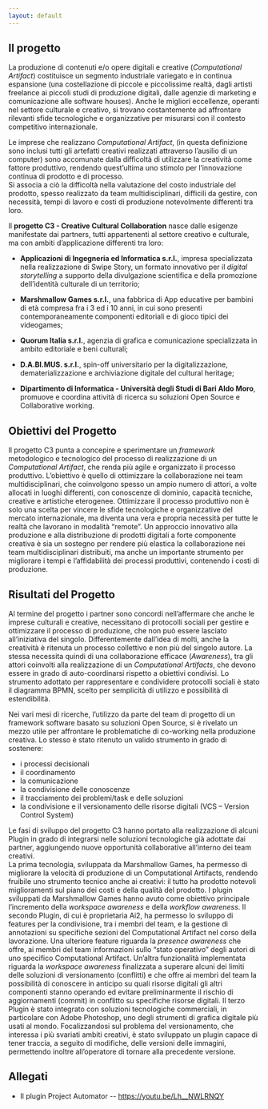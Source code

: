 ```yaml
---
layout: default
---
```



Il progetto
-----------
 
La produzione di contenuti e/o opere digitali e creative (*Computational Artifact*) costituisce un segmento industriale variegato e in continua espansione (una costellazione di piccole e piccolissime realtà, dagli artisti freelance ai piccoli studi di produzione digitali, dalle agenzie di marketing e comunicazione alle software houses). Anche le migliori eccellenze, operanti nel settore culturale e creativo, si trovano costantemente ad affrontare rilevanti sfide tecnologiche e organizzative per misurarsi con il contesto competitivo internazionale.

Le imprese che realizzano *Computational Artifact*, (in questa definizione sono inclusi tutti gli artefatti creativi realizzati attraverso l’ausilio di un computer) sono accomunate dalla difficoltà di utilizzare la creatività come fattore produttivo, rendendo quest’ultima uno stimolo per l’innovazione continua di prodotto e di processo.    
Si associa a ciò la difficoltà nella valutazione del costo industriale del prodotto, spesso realizzato da team multidisciplinari, difficili da gestire, con necessità, tempi di lavoro e costi di produzione notevolmente differenti tra loro.

Il **progetto C3 - Creative Cultural Collaboration** nasce dalle esigenze manifestate dai partners, tutti appartenenti al settore creativo e culturale, ma con ambiti d’applicazione differenti tra loro:

- **Applicazioni di Ingegneria ed Informatica s.r.l.**, impresa specializzata nella realizzazione di Swipe Story,  un formato innovativo per il *digital storytelling* a supporto della divulgazione scientifica e della promozione dell’identità culturale di un territorio;

- **Marshmallow Games s.r.l.**, una fabbrica di App educative per bambini di età compresa fra i 3 ed i 10 anni, in cui sono presenti contemporaneamente componenti editoriali e di gioco tipici dei videogames;

- **Quorum Italia s.r.l.**, agenzia di grafica e comunicazione specializzata in ambito editoriale e beni culturali;

- **D.A.BI.MUS. s.r.l.**, spin-off universitario per la digitalizzazione, dematerializzazione e archiviazione digitale del cultural heritage;

- **Dipartimento di Informatica - Università degli Studi di Bari Aldo Moro**, promuove e coordina attività di ricerca su soluzioni Open Source e Collaborative working.  


Obiettivi del Progetto
-----------
 
 Il progetto C3 punta a concepire e sperimentare un *framework* metodologico e tecnologico del processo di realizzazione di un *Computational Artifact*, che renda più agile e organizzato il processo produttivo. 
L’obiettivo è quello di ottimizzare la collaborazione nei team multidisciplinari, che coinvolgono spesso un ampio numero di attori, a volte allocati in luoghi differenti, con conoscenze di dominio, capacità tecniche, creative e artistiche eterogenee. 
Ottimizzare il processo produttivo non è solo una scelta per vincere le sfide tecnologiche e organizzative del mercato internazionale, ma diventa una vera e propria necessità per tutte le realtà che lavorano in modalità “remote”.
Un approccio innovativo alla produzione e alla distribuzione di prodotti digitali a forte componente creativa è sia un sostegno per rendere più elastica la collaborazione nei team multidisciplinari distribuiti, ma anche un importante strumento per migliorare i tempi e l’affidabilità dei processi produttivi, contenendo i costi di produzione.

Risultati del Progetto
-------------

Al termine del progetto i partner sono concordi nell’affermare che anche le imprese culturali e creative, necessitano di protocolli sociali per gestire e ottimizzare il processo di produzione, che non può essere lasciato all’iniziativa del singolo. 
Differentemente dall’idea di molti, anche la creatività è ritenuta un processo collettivo e non più del singolo autore. La stessa necessita quindi di una collaborazione efficace (*Awareness*), tra gli attori coinvolti alla realizzazione di un *Computational Artifacts*, che devono essere in grado di auto-coordinarsi rispetto a obiettivi condivisi.
Lo strumento adottato per rappresentare e condividere protocolli sociali è stato il diagramma BPMN, scelto per semplicità di utilizzo e possibilità di estendibilità.

Nei vari mesi di ricerche, l’utilizzo da parte del team di progetto di un framework software basato su soluzioni Open Source, si è rivelato un mezzo utile per affrontare le problematiche di co-working nella produzione creativa.
Lo stesso è stato ritenuto un valido strumento in grado di sostenere: 

- i processi decisionali 
- il coordinamento 
- la comunicazione 
- la condivisione delle conoscenze 
- il tracciamento dei problemi/task e delle soluzioni 
- la condivisione e il versionamento delle risorse digitali (VCS – Version Control System) 

Le fasi di sviluppo del progetto C3 hanno portato alla realizzazione di alcuni Plugin in grado di integrarsi nelle soluzioni tecnologiche già adottate dai partner, aggiungendo nuove opportunità collaborative all’interno dei team creativi.  
La prima tecnologia, sviluppata da Marshmallow Games, ha permesso di migliorare la velocità di produzione di un Computational Artifacts, rendendo fruibile uno strumento tecnico anche ai creativi: il tutto ha prodotto notevoli miglioramenti sul piano dei costi e della qualità del prodotto. I plugin sviluppati da Marshmallow Games hanno avuto come obiettivo principale l’incremento della *workspace awareness* e della *workflow awareness*.
Il secondo Plugin, di cui è proprietaria Ai2, ha permesso lo sviluppo di features per la condivisione, tra i membri del team, e la gestione di annotazioni su specifiche sezioni del Computational Artifact nel corso della lavorazione. Una ulteriore feature riguarda la *presence awareness* che offre, ai membri del team informazioni sullo “stato operativo” degli autori di uno specifico Computational Artifact. 
Un’altra funzionalità implementata riguarda la *workspace awareness* finalizzata a superare alcuni dei limiti delle soluzioni di versionamento (conflitti) e che offre ai membri del team la possibilità di conoscere in anticipo su quali risorse digitali gli altri componenti stanno operando ed evitare preliminarmente il rischio di aggiornamenti (commit) in conflitto su specifiche risorse digitali.
Il terzo Plugin è stato integrato con soluzioni tecnologiche commerciali, in particolare con Adobe Photoshop, uno degli strumenti di grafica digitale più usati al mondo. Focalizzandosi sul problema del versionamento, che interessa i più svariati ambiti creativi, è stato sviluppato un plugin capace di tener traccia, a seguito di modifiche, delle versioni delle immagini, permettendo inoltre all’operatore di tornare alla precedente versione.    


Allegati
 -----------

* Il plugin Project Automator
-- https://youtu.be/Lh__NWLRNQY
